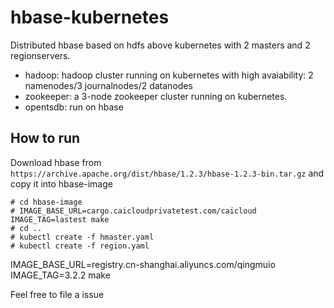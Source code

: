 # hbase-kubernetes

Distributed hbase based on hdfs above kubernetes with 2 masters and 2 regionservers.

- hadoop: hadoop cluster running on kubernetes with high avaiability: 2 namenodes/3 journalnodes/2 datanodes
- zookeeper: a 3-node zookeeper cluster running on kubernetes. 
- opentsdb: run on hbase

## How to run

Download hbase from `https://archive.apache.org/dist/hbase/1.2.3/hbase-1.2.3-bin.tar.gz` and copy it into hbase-image
```
# cd hbase-image
# IMAGE_BASE_URL=cargo.caicloudprivatetest.com/caicloud IMAGE_TAG=lastest make
# cd ..
# kubectl create -f hmaster.yaml
# kubectl create -f region.yaml
```

IMAGE_BASE_URL=registry.cn-shanghai.aliyuncs.com/qingmuio IMAGE_TAG=3.2.2 make 

Feel free to file a issue